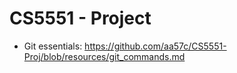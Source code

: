 # CS5551 - Project

* Git essentials: https://github.com/aa57c/CS5551-Proj/blob/resources/git_commands.md